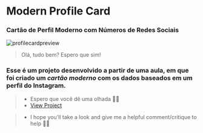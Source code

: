# Modern Profile Card 
### Cartão de Perfil Moderno com Números de Redes Sociais

![profilecardpreview](https://media.discordapp.net/attachments/935238082125525082/1004533978147070112/profilecard.png?width=705&height=348)
> Olá, tudo bem? Espero que sim! 
### Esse é um projeto desenvolvido a partir de uma aula, em que foi criado um *cartão moderno* com os dados baseados em um perfil do Instagram.
> - Espero que você dê uma olhada 👏😊
> - [View Project](https://profile-card-with-css.vercel.app)

> - I hope you'll take a look and give me a helpful comment/critique to help 👏😊
